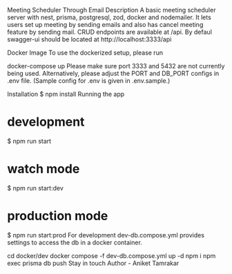 Meeting Scheduler Through Email
Description
A basic meeting scheduler server with nest, prisma, postgresql, zod, docker and nodemailer. It lets users set up meeting by sending emails and also has cancel meeting feature by sending mail. CRUD endpoints are available at /api. By defaul swagger-ui should be located at http://localhost:3333/api

Docker Image
To use the dockerized setup, please run

docker-compose up
Please make sure port 3333 and 5432 are not currently being used. Alternatively, please adjust the PORT and DB_PORT configs in .env file. (Sample config for .env is given in .env.sample.)

Installation
$ npm install
Running the app
# development
$ npm run start

# watch mode
$ npm run start:dev

# production mode
$ npm run start:prod
For development
dev-db.compose.yml provides settings to access the db in a docker container.

cd docker/dev
docker compose -f dev-db.compose.yml up -d
npm i
npm exec prisma db push
Stay in touch
Author - Aniket Tamrakar
